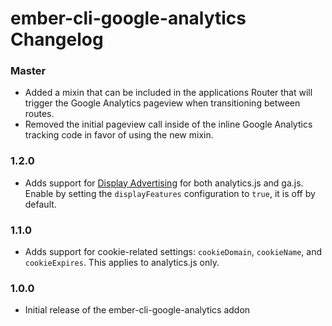 # ember-cli-google-analytics Changelog

### Master

* Added a mixin that can be included in the applications Router that will trigger the Google Analytics pageview when transitioning between routes.
* Removed the initial pageview call inside of the inline Google Analytics tracking code in favor of using the new mixin.

### 1.2.0

* Adds support for [Display Advertising](https://support.google.com/analytics/answer/3450482) for both analytics.js and ga.js. Enable by setting the `displayFeatures` configuration to `true`, it is off by default.

### 1.1.0

* Adds support for cookie-related settings: `cookieDomain`, `cookieName`, and `cookieExpires`. This applies to analytics.js only.

### 1.0.0

* Initial release of the ember-cli-google-analytics addon
